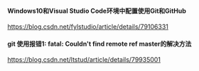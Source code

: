 #### Windows10和Visual Studio Code环境中配置使用Git和GitHub
https://blog.csdn.net/fylstudio/article/details/79106331

#### git 使用报错1: fatal: Couldn't find remote ref master的解决方法
https://blog.csdn.net/ltstud/article/details/79935001

